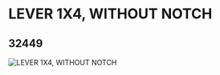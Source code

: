 # LEVER 1X4, WITHOUT NOTCH
## 32449
![LEVER 1X4, WITHOUT NOTCH](https://lc-www-live-s.legocdn.com/media/bricks/5/2/4141603.jpg)